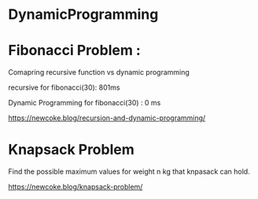 # DynamicProgramming

# Fibonacci Problem : 

Comapring recursive function vs dynamic programming

recursive for fibonacci(30): 801ms 

Dynamic Programming for fibonacci(30) : 0 ms 

https://newcoke.blog/recursion-and-dynamic-programming/


# Knapsack Problem

Find the possible maximum values for weight n kg that knpasack can hold.

https://newcoke.blog/knapsack-problem/
